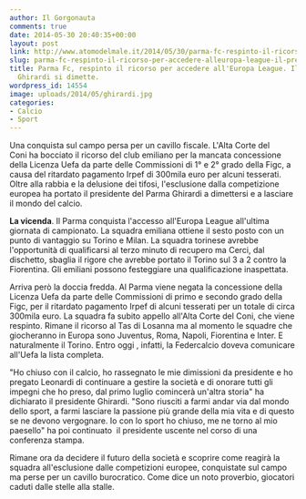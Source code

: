 ```yaml
---
author: Il Gorgonauta
comments: true
date: 2014-05-30 20:40:35+00:00
layout: post
link: http://www.atomodelmale.it/2014/05/30/parma-fc-respinto-il-ricorso-per-accedere-alleuropa-league-il-presidente-ghirardi-si-dimette/
slug: parma-fc-respinto-il-ricorso-per-accedere-alleuropa-league-il-presidente-ghirardi-si-dimette
title: Parma Fc, respinto il ricorso per accedere all'Europa League. Il presidente
  Ghirardi si dimette.
wordpress_id: 14554
image: uploads/2014/05/ghirardi.jpg
categories:
- Calcio
- Sport
---
```


Una conquista sul campo persa per un cavillo fiscale. L'Alta Corte del Coni ha bocciato il ricorso del club emiliano per la mancata concessione della Licenza Uefa da parte delle Commissioni di 1° e 2° grado della Figc, a causa del ritardato pagamento Irpef di 300mila euro per alcuni tesserati. Oltre alla rabbia e la delusione dei tifosi, l'esclusione dalla competizione europea ha portato il presidente del Parma Ghirardi a dimettersi e a lasciare il mondo del calcio.

**La vicenda**. Il Parma conquista l'accesso all'Europa League all'ultima giornata di campionato. La squadra emiliana ottiene il sesto posto con un punto di vantaggio su Torino e Milan. La squadra torinese avrebbe l'opportunità di qualificarsi al terzo minuto di recupero ma Cerci, dal dischetto, sbaglia il rigore che avrebbe portato il Torino sul 3 a 2 contro la Fiorentina. Gli emiliani possono festeggiare una qualificazione inaspettata.

Arriva però la doccia fredda. Al Parma viene negata la concessione della Licenza Uefa da parte delle Commissioni di primo e secondo grado della Figc, per il ritardato pagamento Irpef di alcuni tesserati per un totale di circa 300mila euro. La squadra fa subito appello all'Alta Corte del Coni, che viene respinto. Rimane il ricorso al Tas di Losanna ma al momento le squadre che giocheranno in Europa sono Juventus, Roma, Napoli, Fiorentina e Inter. E naturalmente il Torino. Entro oggi , infatti, la Federcalcio doveva comunicare all'Uefa la lista completa.

"Ho chiuso con il calcio, ho rassegnato le mie dimissioni da presidente e ho pregato Leonardi di continuare a gestire la società e di onorare tutti gli impegni che ho preso, dal primo luglio comincerà un'altra storia" ha dichiarato il presidente Ghirardi. "Sono riusciti a farmi andar via dal mondo dello sport, a farmi lasciare la passione più grande della mia vita e di questo se ne devono vergognare. Io con lo sport ho chiuso, me ne torno al mio paesello" ha poi continuato  il presidente uscente nel corso di una conferenza stampa.

Rimane ora da decidere il futuro della società e scoprire come reagirà la squadra all'esclusione dalle competizioni europee, conquistate sul campo ma perse per un cavillo burocratico. Come dice un noto proverbio, giocatori caduti dalle stelle alla stalle.
